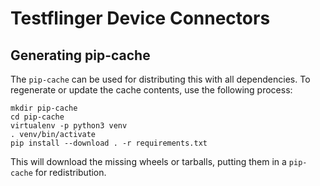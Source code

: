# Testflinger Device Connectors

## Generating pip-cache

The `pip-cache` can be used for distributing this with all dependencies. To
regenerate or update the cache contents, use the following process:

```shell
mkdir pip-cache
cd pip-cache
virtualenv -p python3 venv
. venv/bin/activate
pip install --download . -r requirements.txt
```

This will download the missing wheels or tarballs, putting them in a `pip-cache`
for redistribution.
